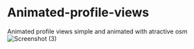 # Animated-profile-views
Animated profile views simple and animated with atractive osm
![Screenshot (3)](https://user-images.githubusercontent.com/112177003/212373521-4edfdac0-e86f-441a-868d-6011436cd890.png)
